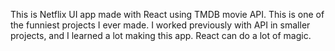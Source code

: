 This is Netflix UI app made with React using TMDB movie API. This is one of the funniest projects I ever made. I worked previously with API in smaller projects, and I learned a lot making this app. React can do a lot of magic.
